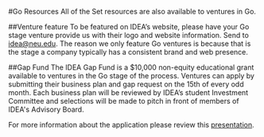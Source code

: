 #Go Resources
All of the Set resources are also available to ventures in Go.

##Venture feature
To be featured on IDEA’s website, please have your Go stage venture provide us with their logo and website information. Send to [idea@neu.edu](mailto:idea@neu.edu).
The reason we only feature Go ventures is because that is the stage a company typically has a consistent brand and web presence. 

##Gap Fund
The IDEA Gap Fund is a $10,000 non-equity educational grant available to ventures in the Go stage of the process. Ventures can apply by submitting their business plan and gap request on the 15th of every odd month. Each business plan will be reviewed by IDEA’s student Investment Committee and selections will be made to pitch in front of members of IDEA's Advisory Board.

For more information about the application please review this [presentation](https://docs.google.com/presentation/d/1L00w4sV8ruS7ThM1-yiA5Kw4LGgNP3p1mpCfvyiyNGU/edit#slide=id.p4).